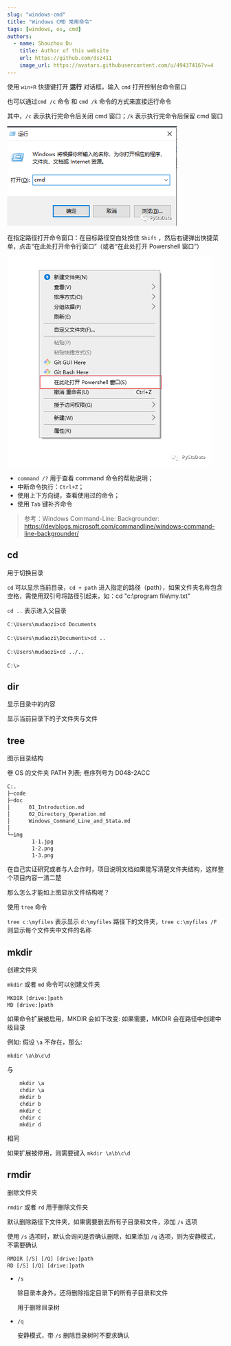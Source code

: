 ```yaml
---
slug: "windows-cmd"
title: "Windows CMD 常用命令"
tags: [windows, os, cmd]
authors:
  - name: Shouzhou Du
    title: Author of this website
    url: https://github.com/dsz411
    image_url: https://avatars.githubusercontent.com/u/49437416?v=4
---
```


使用 `win+R` 快捷键打开 **运行** 对话框，输入 `cmd` 打开控制台命令窗口

也可以通过`cmd /c` 命令 和 `cmd /k` 命令的方式来直接运行命令

其中，`/c` 表示执行完命令后关闭 cmd 窗口；`/k` 表示执行完命令后保留 cmd 窗口

![01](./01.png)

在指定路径打开命令窗口：在目标路径空白处按住 `Shift` ，然后右键弹出快捷菜单，点击“在此处打开命令行窗口”（或者“在此处打开 Powershell 窗口”）

![02](./02.png)

- `command /?` 用于查看 command 命令的帮助说明；
- 中断命令执行：`Ctrl+Z`；
- 使用上下方向键，查看使用过的命令；
- 使用 `Tab` 键补齐命令

> 参考：Windows Command-Line: Backgrounder: https://devblogs.microsoft.com/commandline/windows-command-line-backgrounder/

## cd

用于切换目录

`cd` 可以显示当前目录，`cd + path` 进入指定的路径（path），如果文件夹名称包含空格，需使用双引号将路径引起来，如：cd "c:\program file\my.txt"

`cd ..` 表示进入父目录

```shell
C:\Users\mudaozi>cd Documents

C:\Users\mudaozi\Documents>cd ..

C:\Users\mudaozi>cd ../..

C:\>
```

## dir

显示目录中的内容

显示当前目录下的子文件夹与文件

## tree

图示目录结构

卷 OS 的文件夹 PATH 列表; 卷序列号为 D048-2ACC

```shell
C:.
├─code
├─doc
│      01_Introduction.md
│      02_Directory_Operation.md
│      Windows_Command_Line_and_Stata.md
│
└─img
        1-1.jpg
        1-2.png
        1-3.png
```

在自己实证研究或者与人合作时，项目说明文档如果能写清楚文件夹结构，这样整个项目内容一清二楚

那么怎么才能如上图显示文件结构呢？

使用 `tree` 命令

`tree c:\myfiles` 表示显示 `d:\myfiles` 路径下的文件夹，`tree c:\myfiles /F` 则显示每个文件夹中文件的名称

## mkdir

创建文件夹

`mkdir` 或者 `md` 命令可以创建文件夹

```shell
MKDIR [drive:]path
MD [drive:]path
```

如果命令扩展被启用，MKDIR 会如下改变: 如果需要，MKDIR 会在路径中创建中级目录

例如: 假设 `\a` 不存在，那么:

```shell
mkdir \a\b\c\d
```

与

```shell
    mkdir \a
    chdir \a
    mkdir b
    chdir b
    mkdir c
    chdir c
    mkdir d
```

相同

如果扩展被停用，则需要键入 `mkdir \a\b\c\d`

## rmdir

删除文件夹

`rmdir` 或者 `rd` 用于删除文件夹

默认删除路径下文件夹，如果需要删去所有子目录和文件，添加 `/s` 选项

使用 `/s` 选项时，默认会询问是否确认删除，如果添加 `/q` 选项，则为安静模式，不需要确认

```shell
RMDIR [/S] [/Q] [drive:]path
RD [/S] [/Q] [drive:]path
```

- `/s`

  除目录本身外，还将删除指定目录下的所有子目录和文件

  用于删除目录树

- `/q`

  安静模式，带 `/s` 删除目录树时不要求确认

